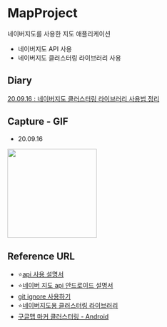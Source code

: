 # MapProject
네이버지도를 사용한 지도 애플리케이션

* 네이버지도 API 사용
* 네이버지도 클러스터링 라이브러리 사용

## Diary
[20.09.16 : 네이버지도 클러스터링 라이브러리 사용법 정리](./diary/200916.md)

## Capture - GIF
* 20.09.16
<image src='./image/capture01.gif' width=200 />

## Reference URL
* ⭐️[api 사용 설명서](https://docs.ncloud.com/ko/naveropenapi_v3/maps/android-sdk/v3/start.html)
* ⭐️[네이버 지도 api 안드로이드 설명서](https://navermaps.github.io/android-map-sdk/guide-ko/0.html)
* [git ignore 사용하기](https://docs.github.com/en/github/using-git/ignoring-files)
* ⭐️[네이버지도용 클러스터링 라이브러리](https://gun0912.tistory.com/83)
* [구글맵 마커 클러스터링 - Android](https://medium.com/flearning-edu/%EC%95%88%EB%93%9C%EB%A1%9C%EC%9D%B4%EB%93%9C-%EA%B5%AC%EA%B8%80%EB%A7%B5-%EB%A7%88%EC%BB%A4-%ED%81%B4%EB%9F%AC%EC%8A%A4%ED%84%B0%EB%A7%81-%ED%95%B4%EB%B3%B4%EA%B8%B0-part-1-514bbd351378)
